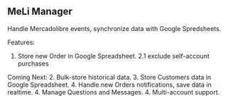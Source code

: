 MeLi Manager
---

Handle Mercadolibre events, synchronize data with Google Spredsheets.


Features:
1. Store new Order in Google Spreadsheet.
2.1 exclude self-account purchases

Coming Next:
2. Bulk-store historical data.
3. Store Customers data in Google Spreadsheet.
4. Handle new Orders notifications, save data in realtime.
4. Manage Questions and Messages.
4. Multi-account support.
